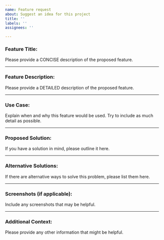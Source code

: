 ```yaml
---
name: Feature request
about: Suggest an idea for this project
title: ''
labels: ''
assignees: ''

---
```



### Feature Title:
Please provide a CONCISE description of the proposed feature.

---
### Feature Description:
Please provide a DETAILED description of the proposed feature.

---
### Use Case:
Explain when and why this feature would be used. Try to include as much detail as possible.

---
### Proposed Solution:
If you have a solution in mind, please outline it here.

---
### Alternative Solutions:
If there are alternative ways to solve this problem, please list them here.

---
### Screenshots (if applicable):
Include any screenshots that may be helpful.

---
### Additional Context:
Please provide any other information that might be helpful.
